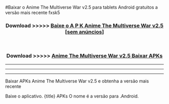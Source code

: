 #Baixar o Anime The Multiverse War v2.5  para tablets Android gratuitos a versão mais recente fxsk5


<div align="center">
<h3>Download >>>>> <a href="https://pt-web.web.app/?pt= Anime The Multiverse War v2.5">Baixe o A P K Anime The Multiverse War v2.5 [sem anúncios]</a></h3><br>

<h3>Download >>>>> <a href="https://pt-web.web.app/?pt= Anime The Multiverse War v2.5">Anime The Multiverse War v2.5 Baixar APKs</a></h3>
</div>

----------------------------------------------------------

----------------------------------------------------------

----------------------------------------------------------

Baixar APKs Anime The Multiverse War v2.5 e obtenha a versão mais recente

Baixe o aplicativo. {title} APKs O nome é a versão para .Android.


